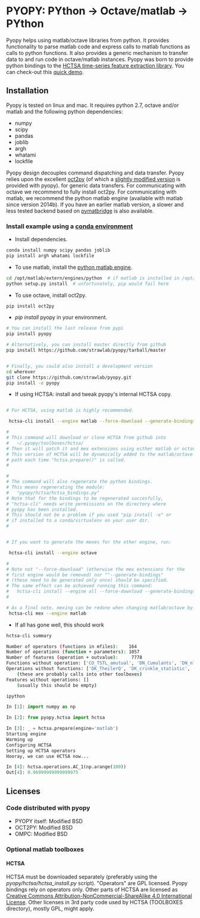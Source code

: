 PYOPY: PYthon -> Octave/matlab -> PYthon
========================================

Pyopy helps using matlab/octave libraries from python.
It provides functionality to parse matlab code and express calls to matlab functions
as calls to python functions. It also provides a generic mechanism to transfer data to
and run code in octave/matlab instances. Pyopy was born to provide python bindings to the 
[HCTSA time-series feature extraction library](http://www.comp-engine.org/timeseries/).
You can check-out this [quick demo](https://asciinema.org/a/18771).


Installation
------------

Pyopy is tested on linux and mac. It requires python 2.7, octave and/or matlab and the following python dependencies:
 
 - numpy
 - scipy
 - pandas
 - joblib
 - argh
 - whatami
 - lockfile
 
Pyopy design decouples command dispatching and data transfer.
Pyopy relies upon the excellent [oct2py](http://blink1073.github.io/oct2py/)
(of which a [slightly modified version](https://github.com/sdvillal/oct2py) is provided with pyopy).
for generic data transfers. For communicating with octave we recommend to fully install oct2py.
For communicating with matlab, we recommend the python matlab engine (available with matlab since
version 2014b). If you have an earlier matlab version, a slower and less tested backend
based on [pymatbridge](https://github.com/arokem/python-matlab-bridge) is also available.

### Install example using a [conda environment](http://conda.io/)

 - Install dependencies.
```sh
conda install numpy scipy pandas joblib
pip install argh whatami lockfile
```

 - To use matlab, install the [python matlab engine](http://www.mathworks.com/help/matlab/matlab_external/install-the-matlab-engine-for-python.html). 

```sh
cd /opt/matlab/extern/engines/python  # if matlab is installed in /opt/matlab
python setup.py install  # unfortunately, pip would fail here
```

 - To use octave, install oct2py.

```sh
pip install oct2py
```

 - *pip install* pyopy in your environment.

```sh
# You can install the last release from pypi
pip install pyopy

# Alternatively, you can install master directly from github
pip install https://github.com/strawlab/pyopy/tarball/master


# Finally, you could also install a development version
cd wherever
git clone https://github.com/strawlab/pyopy.git
pip install -e pyopy
```

  - If using HCTSA: install and tweak pyopy's internal HCTSA copy.

```sh

# For HCTSA, using matlab is highly recommended.

 hctsa-cli install --engine matlab --force-download --generate-bindings

#
# This command will download or clone HCTSA from github into
#   ~/.pyopy/toolboxes/hctsa/
# Then it will patch it and mex extensions using either matlab or octave.
# This version of HCTSA will be dynamically added to the matlab/octave
# path each time "hctsa.prepare()" is called.
#

#
# The command will also regenerate the python bindings.
# This means regenerating the module:
#   "pyopy/hctsa/hctsa_bindings.py"
# Note that for the bindings to be regenerated succesfully,
# "hctsa-cli" needs write permissions on the directory where
# pyopy has been installed.
# This should not be a problem if you used "pip install -e" or
# if installed to a conda/virtualenv on your user dir.
#


# If you want to generate the mexes for the other engine, run:

 hctsa-cli install --engine octave

#
# Note not "--force-download" (otherwise the mex extensions for the
# first engine would be removed) nor ""--generate-bindings"
# (these need to be generated only once) should be specified.
# The same effect can be achieved running this command:
#   hctsa-cli install --engine all --force-download --generate-bindings
#

# As a final note, mexing can be redone when changing matlab/octave by:
 hctsa-cli mex --engine matlab
```

  - If all has gone well, this should work

```sh
hctsa-cli summary

Number of operators (functions in mfiles):    164
Number of operations (function + parameters): 1057
Number of features (operation + outvalue):     7778
Functions without operation: ['CO_TSTL_amutual', 'DN_Cumulants', 'DN_nlogL_norm', 'IN_AutoMutualInfo', 'IN_Initialize_MI', 'IN_MutualInfo', 'MF_GP_LearnHyperp', 'MF_ResidualAnalysis', 'NL_CaosMethod', 'PP_PreProcess', 'SB_CoarseGrain', 'SD_MakeSurrogates', 'TSTL_predict']
Operations without functions: ['DK_TheilerQ', 'DK_crinkle_statistic', 'DK_timerev_1', 'DK_timerev_2', 'DK_timerev_3', 'DK_timerev_4']
    (these are probably calls into other toolboxes)
Features without operations: []
    (usually this should be empty)

ipython
```

```python
In [1]: import numpy as np

In [2]: from pyopy.hctsa import hctsa

In [3]: _ = hctsa.prepare(engine='matlab')
Starting engine
Warming up
Configuring HCTSA
Setting up HCTSA operators
Hooray, we can use HCTSA now...

In [4]: hctsa.operations.AC_1(np.arange(100))
Out[4]: 0.96999999999999975
```


Licenses
--------

### Code distributed with pyopy

 - PYOPY itself: Modified BSD
 - OCT2PY: Modified BSD
 - OMPC: Modified BSD
 
### Optional matlab toolboxes

#### HCTSA

HCTSA must be downloaded separately (preferably using the *pyopy/hctsa/hctsa_install.py* script).
"Operators" are GPL licensed. Pyopy bindings rely on operators only.
Other parts of HCTSA are licensed as [Creative Commons Attribution-NonCommercial-ShareAlike 4.0 International License](https://creativecommons.org/licenses/by-nc-sa/4.0/). 
Other licenses in 3rd party code used by HCTSA (TOOLBOXES directory), mostly GPL, might apply. 
